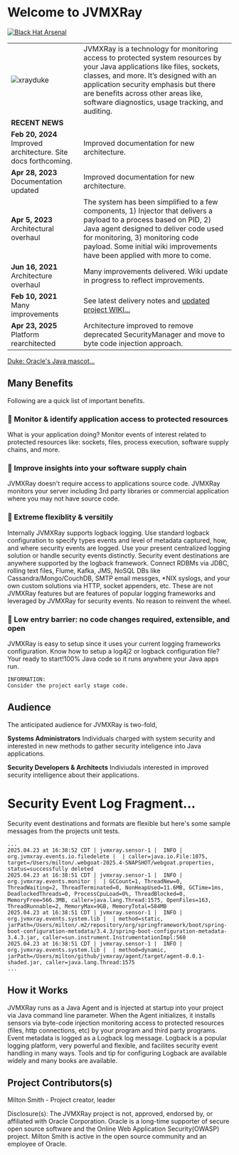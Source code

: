 
# Welcome to JVMXRay

[![Black Hat Arsenal](https://raw.githubusercontent.com/toolswatch/badges/master/arsenal/usa/2020.svg?sanitize=true)](https://www.toolswatch.org/blackhat-arsenal-us-2020-archive/)

|                                                                                                                  |                                                                                                                                                                                                                                                                                                       |
|------------------------------------------------------------------------------------------------------------------|:------------------------------------------------------------------------------------------------------------------------------------------------------------------------------------------------------------------------------------------------------------------------------------------------------|
| ![xrayduke](https://user-images.githubusercontent.com/8450615/88954072-af62ef00-d24e-11ea-95f9-734395481248.png) | JVMXRay is a technology for monitoring access to protected system resources by your Java applications like files, sockets, classes, and more. It’s designed with an application security emphasis but there are benefits across other areas like, software diagnostics, usage tracking, and auditing. |
| **RECENT NEWS**                                                                                                  | &nbsp;                                                                                                                                                                                                                                                                                                |
| **Feb 20, 2024** Improved architecture. Site docs forthcoming.                                                   | Improved documentation for new architecture.                                                                                                                                                                                                                                                          |
| **Apr 28, 2023** Documentation updated                                                                           | Improved documentation for new architecture.                                                                                                                                                                                                                                                          |
| **Apr 5, 2023** Architectural overhaul                                                                           | The system has been simplified to a few components, 1) Injector that delivers a payload to a process based on PID, 2) Java agent designed to deliver code used for monitoring, 3) monitoring code payload. Some initial wiki improvements have been applied with more to come.                        |
| **Jun 16, 2021** Architecture overhaul                                                                           | Many improvements delivered. Wiki update in progress to reflect improvements.                                                                                                                                                                                                                         |
| **Feb 10, 2021** Many improvements                                                                               | See latest delivery notes and [updated project WIKI...](https://github.com/spoofzu/jvmxray/wiki)                                                                                                                                                                                                      |
| **Apr 23, 2025** Platform rearchitected                                                                          | Architecture improved to remove deprecated SecurityManager and move to byte code injection approach.                                                                                                                                                                                                  |

[Duke: Oracle's Java mascot...](https://wiki.openjdk.java.net/display/duke/Main)

## Many Benefits
Following are a quick list of important benefits.

### :rocket: Monitor & identify application access to protected resources
What is your application doing?  Monitor events of interest related to protected resources like: sockets, files, process execution, software supply chains, and more.

### :rocket: Improve insights into your software supply chain
JVMXRay doesn't require access to applications source code.  JVMXRay monitors your server including 3rd party libraries or commercial application where you may not have source code.

### :rocket: Extreme flexiblity & versitily
Internally JVMXRay supports logback logging.  Use standard logback configuration to specify types events and level of metadata captured, how, and where security events are logged.  Use your present centralized logging solution or handle security events distinctly.  Security event destinations are anywhere supported by the logback framework.  Connect RDBMs via JDBC, rolling text files, Flume, Kafka, JMS, NoSQL DBs like Cassandra/Mongo/CouchDB, SMTP email messges, *NIX syslogs, and your own custom solutions via HTTP, socket appenders, etc.  These are not JVMXRay features but are features of popular logging frameworks and leveraged by JVMXRay for security events.  No reason to reinvent the wheel.

### :rocket: Low entry barrier: no code changes required, extensible, and open
JVMXRay is easy to setup since it uses your current logging frameworks configuration.  Know how to setup a log4j2 or logback configuration file?  Your ready to start!100% Java code so it runs anywhere your Java apps run.

```
INFORMATION:
Consider the project early stage code.
```

## Audience
The anticipated audience for JVMXRay is two-fold,<br/>

**Systems Administrators**
Individuals charged with system security and interested in new methods to gather security inteligence into Java applications.

**Security Developers & Architects**
Indiviudals interested in improved security intelligence about their applications.

<!-- TODO: // Update example
# Deploying JVMXRay with Examples
The following provides some basic information to download and compile JVMXRay source on your computer.  Remainder of the video shows how to get JVMXRay working with Tomcat and work with Tomcat's examples.

[![](http://img.youtube.com/vi/QxgTiTCorow/0.jpg)](http://www.youtube.com/watch?v=QxgTiTCorow "JVMXRay Deploy")
-->
# Security Event Log Fragment...

Security event destinations and formats are flexible but here's some sample messages from the projects unit tests.

```
...
2025.04.23 at 16:38:52 CDT | jvmxray.sensor-1 |  INFO | org.jvmxray.events.io.filedelete |  | caller=java.io.File:1075, target=/Users/milton/.webgoat-2025.4-SNAPSHOT/webgoat.properties, status=successfully deleted
2025.04.23 at 16:38:51 CDT | jvmxray.sensor-1 |  INFO | org.jvmxray.events.monitor |  | GCCount=1, ThreadNew=0, ThreadWaiting=2, ThreadTerminated=0, NonHeapUsed=11.6MB, GCTime=1ms, DeadlockedThreads=0, ProcessCpuLoad=0%, ThreadBlocked=0, MemoryFree=566.3MB, caller=java.lang.Thread:1575, OpenFiles=163, ThreadRunnable=2, MemoryMax=9GB, MemoryTotal=584MB
2025.04.23 at 16:38:51 CDT | jvmxray.sensor-1 |  INFO | org.jvmxray.events.system.lib |  | method=static, jarPath=/Users/milton/.m2/repository/org/springframework/boot/spring-boot-configuration-metadata/3.4.3/spring-boot-configuration-metadata-3.4.3.jar, caller=sun.instrument.InstrumentationImpl:560
2025.04.23 at 16:38:51 CDT | jvmxray.sensor-1 |  INFO | org.jvmxray.events.system.lib |  | method=dynamic, jarPath=/Users/milton/github/jvmxray/agent/target/agent-0.0.1-shaded.jar, caller=java.lang.Thread:1575
...

```

## How it Works
JVMXRay runs as a Java Agent and is injected at startup into your project via Java command line parameter.  When the Agent initializes, it installs sensors via byte-code injection monitoring access to protected resources (files, http connections, etc) by your program and third party programs. Event metadata is logged as a Logback log message.  Logback is a popular logging platform, very powerful and flexible, and facilites security event handling in many ways.  Tools and tip for configuring Logback are available widely and many books are available.  

## Project Contributors(s)
Milton Smith - Project creator, leader

Disclosure(s):  The JVMXRay project is not, approved, endorsed by, or affiliated with Oracle Corporation.  Oracle is a long-time supporter of secure open source software and the Online Web Application Security(OWASP) project.  Milton Smith is active in the open source community and an employee of Oracle.
